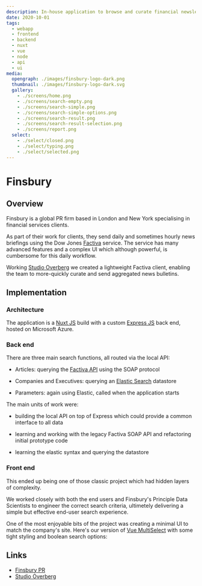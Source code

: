 ```yaml
---
description: In-house application to browse and curate financial newsletters
date: 2020-10-01
tags:
  - webapp
  - frontend
  - backend
  - nuxt
  - vue
  - node
  - api
  - ui
media:
  opengraph: ./images/finsbury-logo-dark.png
  thumbnail: ./images/finsbury-logo-dark.svg
  gallery:
    - ./screens/home.png
    - ./screens/search-empty.png
    - ./screens/search-simple.png
    - ./screens/search-simple-options.png
    - ./screens/search-result.png
    - ./screens/search-result-selection.png
    - ./screens/report.png
  select:
    - ./select/closed.png
    - ./select/typing.png
    - ./select/selected.png
---
```


# Finsbury

## Overview

Finsbury is a global PR firm based in London and New York specialising in financial services clients.

As part of their work for clients, they send daily and sometimes hourly news briefings using the Dow Jones [Factiva](https://professional.dowjones.com/factiva/) service. The service has many advanced features and a complex UI which although powerful, is cumbersome for this daily workflow.

Working [Studio Overberg](https://www.studio-overberg.com/) we created a lightweight Factiva client, enabling the team to more-quickly curate and send aggregated news bulletins.

## Implementation

### Architecture

The application is a [Nuxt JS](https://nuxtjs.org/) build with a custom [Express JS](https://expressjs.com/) back end, hosted on Microsoft Azure.

### Back end

There are three main search functions, all routed via the local API:

- Articles: querying the [Factiva API](https://www.factiva.com/CP_Developer/ProductHelp/FDK/FDK33/) using the SOAP protocol

- Companies and Executives: querying an [Elastic Search](https://www.elastic.co/) datastore
- Parameters: again using Elastic, called when the application starts

The main units of work were:

- building the local API on top of Express which could provide a common interface to all data

- learning and working with the legacy Factiva SOAP API and refactoring initial prototype code
- learning the elastic syntax and querying the datastore

### Front end

This ended up being one of those classic project which had hidden layers of complexity.

We worked closely with both the end users and Finsbury's Principle Data Scientists to engineer the correct search criteria, ultimetely delivering a simple but effective end-user search experience.

One of the most enjoyable bits of the project was creating a minimal UI to match the company's site. Here's our version of [Vue MultiSelect](https://vue-multiselect.js.org/) with some tight styling and boolean search options:

<MediaGallery media="select" />

## Links

- [Finsbury PR](https://finsbury.com)
- [Studio Overberg](https://www.studio-overberg.com/)

